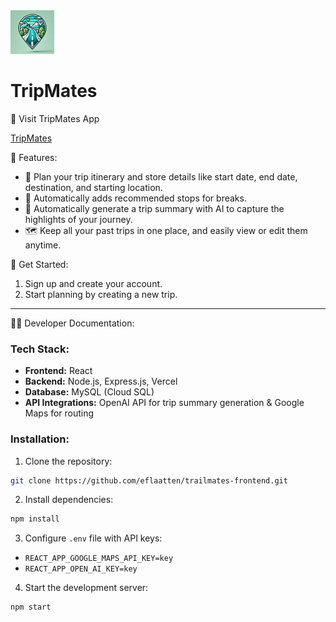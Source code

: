 <img src="./src/assets/img/TrailMates(bg).png" alt="TrailMates Logo" width="70"/> 

# TripMates

🚗 Visit TripMates App

[TripMates](https://www.tripmates.org/login)

🌟 Features:
- 📝 Plan your trip itinerary and store details like start date, end date, destination, and starting location.
- 🍔 Automatically adds recommended stops for breaks.
- 💬 Automatically generate a trip summary with AI to capture the highlights of your journey.
- 🗺️ Keep all your past trips in one place, and easily view or edit them anytime.

🚀 Get Started:
1. Sign up and create your account.
2. Start planning by creating a new trip.

---

👨‍💻 Developer Documentation:

### Tech Stack:
- **Frontend:** React
- **Backend:** Node.js, Express.js, Vercel
- **Database:** MySQL (Cloud SQL)
- **API Integrations:** OpenAI API for trip summary generation & Google Maps for routing

### Installation:
1. Clone the repository:
  ```bash
  git clone https://github.com/eflaatten/trailmates-frontend.git
  ```

2. Install dependencies:
  ```bash
  npm install
  ```

3. Configure `.env` file with API keys:
  - `REACT_APP_GOOGLE_MAPS_API_KEY=key`
  - `REACT_APP_OPEN_AI_KEY=key`

4. Start the development server:
  ```bash
  npm start
  ```
